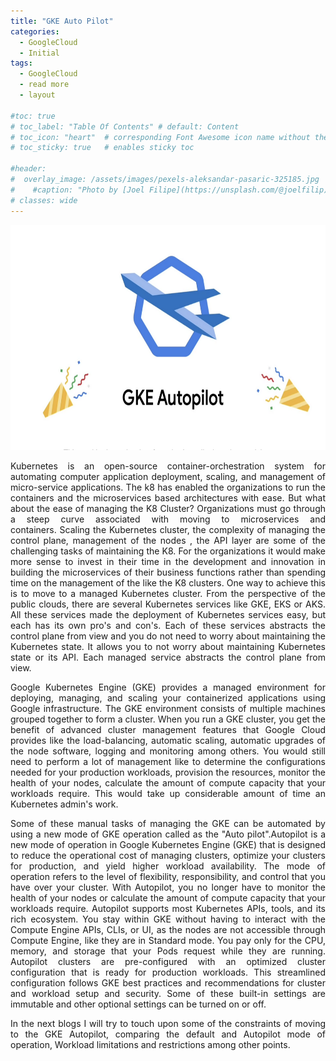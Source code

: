 ```yaml
---
title: "GKE Auto Pilot"
categories:
  - GoogleCloud
  - Initial
tags:
  - GoogleCloud
  - read more
  - layout

#toc: true
# toc_label: "Table Of Contents" # default: Content
# toc_icon: "heart"  # corresponding Font Awesome icon name without the "fa" prefix
# toc_sticky: true   # enables sticky toc

#header:
#  overlay_image: /assets/images/pexels-aleksandar-pasaric-325185.jpg
#    #caption: "Photo by [Joel Filipe](https://unsplash.com/@joelfilip) on [Unsplash](https://unsplash.com)"
# classes: wide
---
```



<p align="center">
  <img width="580" height="360" src="/assets/images/Autopilot.png">
</p>

<p>
<p style="text-align: justify;">
Kubernetes is an open-source container-orchestration system for automating computer application deployment, scaling, and management of micro-service applications. The k8 has enabled the organizations to run the containers and the microservices based architectures with ease. But what about the ease of managing the K8 Cluster? Organizations must go through a steep curve associated with moving to microservices and containers. Scaling the Kubernetes cluster, the complexity of managing the control plane, management of the nodes , the API layer are some of the challenging tasks of maintaining the K8. For the organizations it would make more sense to invest in their time in the development and innovation in building the microservices of their business functions rather than spending time on the management of the like the K8 clusters. One way to achieve this is to move to a managed Kubernetes cluster. From the perspective of the public clouds, there are several Kubernetes services like GKE, EKS or AKS. All these services made the deployment of Kubernetes services easy, but each has its own pro's and con's. Each of these services abstracts the control plane from view and you do not need to worry about maintaining the Kubernetes state. It allows you to not worry about maintaining Kubernetes state or its API. Each managed service abstracts the control plane from view. <p>

<p>
<p style="text-align: justify;">
Google Kubernetes Engine (GKE) provides a managed environment for deploying, managing, and scaling your containerized applications using Google infrastructure. The GKE environment consists of multiple machines grouped together to form a cluster. When you run a GKE cluster, you get the benefit of advanced cluster management features that Google Cloud provides like the load-balancing, automatic scaling, automatic upgrades of the node software, logging and monitoring among others. You would still need to perform a lot of management like to determine the configurations needed for your production workloads, provision the resources, monitor the health of your nodes, calculate the amount of compute capacity that your workloads require. This would take up considerable amount of time an Kubernetes admin's work.<p>



<p> <p style="text-align: justify;">
Some of these manual tasks of managing the GKE can be automated by using a new mode of GKE operation called as the "Auto pilot".Autopilot is a new mode of operation in Google Kubernetes Engine (GKE) that is designed to reduce the operational cost of managing clusters, optimize your clusters for production, and yield higher workload availability. The mode of operation refers to the level of flexibility, responsibility, and control that you have over your cluster. With Autopilot, you no longer have to monitor the health of your nodes or calculate the amount of compute capacity that your workloads require. Autopilot supports most Kubernetes APIs, tools, and its rich ecosystem. You stay within GKE without having to interact with the Compute Engine APIs, CLIs, or UI, as the nodes are not accessible through Compute Engine, like they are in Standard mode. You pay only for the CPU, memory, and storage that your Pods request while they are running. Autopilot clusters are pre-configured with an optimized cluster configuration that is ready for production workloads. This streamlined configuration follows GKE best practices and recommendations for cluster and workload setup and security. Some of these built-in settings are immutable and other optional settings can be turned on or off.<p>
<p><p style="text-align: justify;">
In the next blogs I will try to touch upon some of the constraints of moving to the GKE Autopilot, comparing the default and Autopilot mode of operation, Workload limitations and restrictions among other points.<p>

